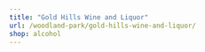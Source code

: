 ```yaml
---
title: "Gold Hills Wine and Liquor"
url: /woodland-park/gold-hills-wine-and-liquor/
shop: alcohol
---
```

